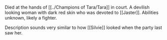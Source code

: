 Died at the hands of [[../Champions of Tara/Tara]] in court. A devilish looking woman with dark red skin who was devoted to [[Jaster]]. Abilities unknown, likely a fighter.

Description sounds very similar to how [[Silvie]] looked when the party last saw her.